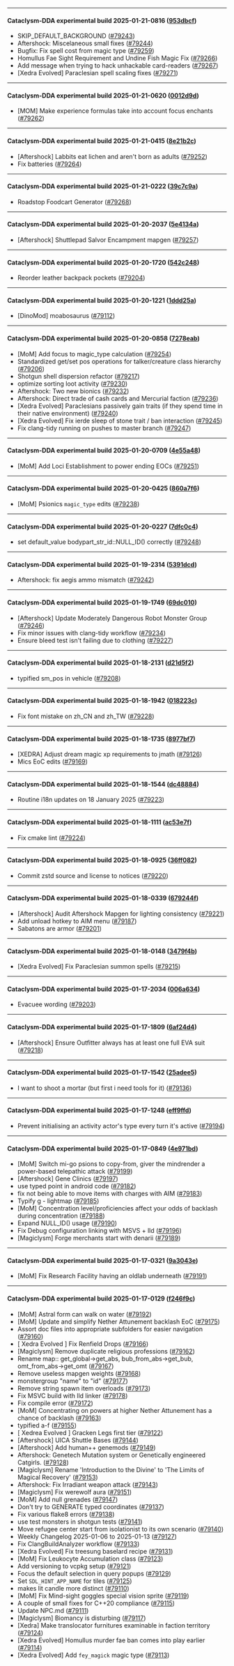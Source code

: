 
---

#### Cataclysm-DDA experimental build 2025-01-21-0816 ([953dbcf](https://github.com/CleverRaven/Cataclysm-DDA/releases/tag/cdda-experimental-2025-01-21-0816))

* SKIP_DEFAULT_BACKGROUND ([#79243](https://github.com/CleverRaven/Cataclysm-DDA/pull/79243))
* Aftershock: Miscelaneous small fixes ([#79244](https://github.com/CleverRaven/Cataclysm-DDA/pull/79244))
* Bugfix: Fix spell cost from magic type ([#79259](https://github.com/CleverRaven/Cataclysm-DDA/pull/79259))
* Homullus Fae Sight Requirement and Undine Fish Magic Fix ([#79266](https://github.com/CleverRaven/Cataclysm-DDA/pull/79266))
* Add message when trying to hack unhackable card-readers ([#79267](https://github.com/CleverRaven/Cataclysm-DDA/pull/79267))
* [Xedra Evolved] Paraclesian spell scaling fixes ([#79271](https://github.com/CleverRaven/Cataclysm-DDA/pull/79271))

---

#### Cataclysm-DDA experimental build 2025-01-21-0620 ([0012d9d](https://github.com/CleverRaven/Cataclysm-DDA/releases/tag/cdda-experimental-2025-01-21-0620))

* [MOM] Make experience formulas take into account focus enchants ([#79262](https://github.com/CleverRaven/Cataclysm-DDA/pull/79262))

---

#### Cataclysm-DDA experimental build 2025-01-21-0415 ([8e21b2c](https://github.com/CleverRaven/Cataclysm-DDA/releases/tag/cdda-experimental-2025-01-21-0415))

* [Aftershock] Labbits eat lichen and aren't born as adults ([#79252](https://github.com/CleverRaven/Cataclysm-DDA/pull/79252))
* Fix batteries ([#79264](https://github.com/CleverRaven/Cataclysm-DDA/pull/79264))

---

#### Cataclysm-DDA experimental build 2025-01-21-0222 ([39c7c9a](https://github.com/CleverRaven/Cataclysm-DDA/releases/tag/cdda-experimental-2025-01-21-0222))

* Roadstop Foodcart Generator ([#79268](https://github.com/CleverRaven/Cataclysm-DDA/pull/79268))

---

#### Cataclysm-DDA experimental build 2025-01-20-2037 ([5e4134a](https://github.com/CleverRaven/Cataclysm-DDA/releases/tag/cdda-experimental-2025-01-20-2037))

* [Aftershock] Shuttlepad Salvor Encampment mapgen ([#79257](https://github.com/CleverRaven/Cataclysm-DDA/pull/79257))

---

#### Cataclysm-DDA experimental build 2025-01-20-1720 ([542c248](https://github.com/CleverRaven/Cataclysm-DDA/releases/tag/cdda-experimental-2025-01-20-1720))

* Reorder leather backpack pockets ([#79204](https://github.com/CleverRaven/Cataclysm-DDA/pull/79204))

---

#### Cataclysm-DDA experimental build 2025-01-20-1221 ([1ddd25a](https://github.com/CleverRaven/Cataclysm-DDA/releases/tag/cdda-experimental-2025-01-20-1221))

* [DinoMod] moabosaurus ([#79112](https://github.com/CleverRaven/Cataclysm-DDA/pull/79112))

---

#### Cataclysm-DDA experimental build 2025-01-20-0858 ([7278eab](https://github.com/CleverRaven/Cataclysm-DDA/releases/tag/cdda-experimental-2025-01-20-0858))

* [MoM] Add focus to magic_type calculation ([#79254](https://github.com/CleverRaven/Cataclysm-DDA/pull/79254))
* Standardized get/set pos operations for talker/creature class hierarchy ([#79206](https://github.com/CleverRaven/Cataclysm-DDA/pull/79206))
* Shotgun shell dispersion refactor ([#79217](https://github.com/CleverRaven/Cataclysm-DDA/pull/79217))
* optimize sorting loot activity ([#79230](https://github.com/CleverRaven/Cataclysm-DDA/pull/79230))
* Aftershock: Two new bionics ([#79232](https://github.com/CleverRaven/Cataclysm-DDA/pull/79232))
* Aftershock: Direct trade of cash cards and Mercurial faction ([#79236](https://github.com/CleverRaven/Cataclysm-DDA/pull/79236))
* [Xedra Evolved] Paraclesians passively gain traits (if they spend time in their native environment) ([#79240](https://github.com/CleverRaven/Cataclysm-DDA/pull/79240))
* [Xedra Evolved] Fix ierde sleep of stone trait / ban interaction ([#79245](https://github.com/CleverRaven/Cataclysm-DDA/pull/79245))
* Fix clang-tidy running on pushes to master branch ([#79247](https://github.com/CleverRaven/Cataclysm-DDA/pull/79247))

---

#### Cataclysm-DDA experimental build 2025-01-20-0709 ([4e55a48](https://github.com/CleverRaven/Cataclysm-DDA/releases/tag/cdda-experimental-2025-01-20-0709))

* [MoM] Add Loci Establishment to power ending EOCs ([#79251](https://github.com/CleverRaven/Cataclysm-DDA/pull/79251))

---

#### Cataclysm-DDA experimental build 2025-01-20-0425 ([860a7f6](https://github.com/CleverRaven/Cataclysm-DDA/releases/tag/cdda-experimental-2025-01-20-0425))

* [MoM] Psionics `magic_type` edits ([#79238](https://github.com/CleverRaven/Cataclysm-DDA/pull/79238))

---

#### Cataclysm-DDA experimental build 2025-01-20-0227 ([7dfc0c4](https://github.com/CleverRaven/Cataclysm-DDA/releases/tag/cdda-experimental-2025-01-20-0227))

* set default_value bodypart_str_id::NULL_ID() correctly ([#79248](https://github.com/CleverRaven/Cataclysm-DDA/pull/79248))

---

#### Cataclysm-DDA experimental build 2025-01-19-2314 ([5391dcd](https://github.com/CleverRaven/Cataclysm-DDA/releases/tag/cdda-experimental-2025-01-19-2314))

* Aftershock: fix aegis ammo mismatch ([#79242](https://github.com/CleverRaven/Cataclysm-DDA/pull/79242))

---

#### Cataclysm-DDA experimental build 2025-01-19-1749 ([69dc010](https://github.com/CleverRaven/Cataclysm-DDA/releases/tag/cdda-experimental-2025-01-19-1749))

* [Aftershock] Update Moderately Dangerous Robot Monster Group ([#79246](https://github.com/CleverRaven/Cataclysm-DDA/pull/79246))
* Fix minor issues with clang-tidy workflow ([#79234](https://github.com/CleverRaven/Cataclysm-DDA/pull/79234))
* Ensure bleed test isn't failing due to clothing ([#79227](https://github.com/CleverRaven/Cataclysm-DDA/pull/79227))

---

#### Cataclysm-DDA experimental build 2025-01-18-2131 ([d21d5f2](https://github.com/CleverRaven/Cataclysm-DDA/releases/tag/cdda-experimental-2025-01-18-2131))

* typified sm_pos in vehicle ([#79208](https://github.com/CleverRaven/Cataclysm-DDA/pull/79208))

---

#### Cataclysm-DDA experimental build 2025-01-18-1942 ([018223c](https://github.com/CleverRaven/Cataclysm-DDA/releases/tag/cdda-experimental-2025-01-18-1942))

* Fix font mistake on zh_CN and zh_TW ([#79228](https://github.com/CleverRaven/Cataclysm-DDA/pull/79228))

---

#### Cataclysm-DDA experimental build 2025-01-18-1735 ([8977bf7](https://github.com/CleverRaven/Cataclysm-DDA/releases/tag/cdda-experimental-2025-01-18-1735))

* [XEDRA] Adjust dream magic xp requirements to jmath ([#79126](https://github.com/CleverRaven/Cataclysm-DDA/pull/79126))
* Mics EoC edits ([#79169](https://github.com/CleverRaven/Cataclysm-DDA/pull/79169))

---

#### Cataclysm-DDA experimental build 2025-01-18-1544 ([dc48884](https://github.com/CleverRaven/Cataclysm-DDA/releases/tag/cdda-experimental-2025-01-18-1544))

* Routine i18n updates on 18 January 2025 ([#79223](https://github.com/CleverRaven/Cataclysm-DDA/pull/79223))

---

#### Cataclysm-DDA experimental build 2025-01-18-1111 ([ac53e7f](https://github.com/CleverRaven/Cataclysm-DDA/releases/tag/cdda-experimental-2025-01-18-1111))

* Fix cmake lint ([#79224](https://github.com/CleverRaven/Cataclysm-DDA/pull/79224))

---

#### Cataclysm-DDA experimental build 2025-01-18-0925 ([36ff082](https://github.com/CleverRaven/Cataclysm-DDA/releases/tag/cdda-experimental-2025-01-18-0925))

* Commit zstd source and license to notices ([#79220](https://github.com/CleverRaven/Cataclysm-DDA/pull/79220))

---

#### Cataclysm-DDA experimental build 2025-01-18-0339 ([679244f](https://github.com/CleverRaven/Cataclysm-DDA/releases/tag/cdda-experimental-2025-01-18-0339))

* [Aftershock] Audit Aftershock Mapgen for lighting consistency ([#79221](https://github.com/CleverRaven/Cataclysm-DDA/pull/79221))
* Add unload hotkey to AIM menu ([#79187](https://github.com/CleverRaven/Cataclysm-DDA/pull/79187))
* Sabatons are armor ([#79201](https://github.com/CleverRaven/Cataclysm-DDA/pull/79201))

---

#### Cataclysm-DDA experimental build 2025-01-18-0148 ([3479f4b](https://github.com/CleverRaven/Cataclysm-DDA/releases/tag/cdda-experimental-2025-01-18-0148))

* [Xedra Evolved] Fix Paraclesian summon spells ([#79215](https://github.com/CleverRaven/Cataclysm-DDA/pull/79215))

---

#### Cataclysm-DDA experimental build 2025-01-17-2034 ([006a634](https://github.com/CleverRaven/Cataclysm-DDA/releases/tag/cdda-experimental-2025-01-17-2034))

* Evacuee wording ([#79203](https://github.com/CleverRaven/Cataclysm-DDA/pull/79203))

---

#### Cataclysm-DDA experimental build 2025-01-17-1809 ([6af24d4](https://github.com/CleverRaven/Cataclysm-DDA/releases/tag/cdda-experimental-2025-01-17-1809))

* [Aftershock] Ensure Outfitter always has at least one full EVA suit ([#79218](https://github.com/CleverRaven/Cataclysm-DDA/pull/79218))

---

#### Cataclysm-DDA experimental build 2025-01-17-1542 ([25adee5](https://github.com/CleverRaven/Cataclysm-DDA/releases/tag/cdda-experimental-2025-01-17-1542))

* I want to shoot a mortar (but first i need tools for it) ([#79136](https://github.com/CleverRaven/Cataclysm-DDA/pull/79136))

---

#### Cataclysm-DDA experimental build 2025-01-17-1248 ([eff9ffd](https://github.com/CleverRaven/Cataclysm-DDA/releases/tag/cdda-experimental-2025-01-17-1248))

* Prevent initialising an activity actor's type every turn it's active ([#79194](https://github.com/CleverRaven/Cataclysm-DDA/pull/79194))

---

#### Cataclysm-DDA experimental build 2025-01-17-0849 ([4e971bd](https://github.com/CleverRaven/Cataclysm-DDA/releases/tag/cdda-experimental-2025-01-17-0849))

* [MoM] Switch mi-go psions to copy-from, giver the mindrender a power-based telepathic attack ([#79199](https://github.com/CleverRaven/Cataclysm-DDA/pull/79199))
* [Aftershock] Gene Clinics ([#79197](https://github.com/CleverRaven/Cataclysm-DDA/pull/79197))
* use typed point in android code ([#79182](https://github.com/CleverRaven/Cataclysm-DDA/pull/79182))
* fix not being able to move items with charges with AIM ([#79183](https://github.com/CleverRaven/Cataclysm-DDA/pull/79183))
* Typify g - lightmap ([#79185](https://github.com/CleverRaven/Cataclysm-DDA/pull/79185))
* [MoM] Concentration level/proficiencies affect your odds of backlash during concentration ([#79188](https://github.com/CleverRaven/Cataclysm-DDA/pull/79188))
* Expand NULL_ID() usage ([#79190](https://github.com/CleverRaven/Cataclysm-DDA/pull/79190))
* Fix Debug configuration linking with MSVS + lld ([#79196](https://github.com/CleverRaven/Cataclysm-DDA/pull/79196))
* [Magiclysm] Forge merchants start with denarii ([#79189](https://github.com/CleverRaven/Cataclysm-DDA/pull/79189))

---

#### Cataclysm-DDA experimental build 2025-01-17-0321 ([9a3043e](https://github.com/CleverRaven/Cataclysm-DDA/releases/tag/cdda-experimental-2025-01-17-0321))

* [MoM] Fix Research Facility having an oldlab underneath ([#79191](https://github.com/CleverRaven/Cataclysm-DDA/pull/79191))

---

#### Cataclysm-DDA experimental build 2025-01-17-0129 ([f246f9c](https://github.com/CleverRaven/Cataclysm-DDA/releases/tag/cdda-experimental-2025-01-17-0129))

* [MoM] Astral form can walk on water ([#79192](https://github.com/CleverRaven/Cataclysm-DDA/pull/79192))
* [MoM] Update and simplify Nether Attunement backlash EoC ([#79175](https://github.com/CleverRaven/Cataclysm-DDA/pull/79175))
* Assort doc files into appropriate subfolders for easier navigation ([#79160](https://github.com/CleverRaven/Cataclysm-DDA/pull/79160))
* [ Xedra Evolved ] Fix Renfield Drops ([#79166](https://github.com/CleverRaven/Cataclysm-DDA/pull/79166))
* [Magiclysm] Remove duplicate religious professions ([#79162](https://github.com/CleverRaven/Cataclysm-DDA/pull/79162))
* Rename map:: get_global->get_abs, bub_from_abs->get_bub, omt_from_abs->get_omt ([#79167](https://github.com/CleverRaven/Cataclysm-DDA/pull/79167))
* Remove useless mapgen weights ([#79168](https://github.com/CleverRaven/Cataclysm-DDA/pull/79168))
* monstergroup "name" to "id" ([#79177](https://github.com/CleverRaven/Cataclysm-DDA/pull/79177))
* Remove string spawn item overloads ([#79173](https://github.com/CleverRaven/Cataclysm-DDA/pull/79173))
* Fix MSVC build with lld linker ([#79178](https://github.com/CleverRaven/Cataclysm-DDA/pull/79178))
* Fix compile error ([#79172](https://github.com/CleverRaven/Cataclysm-DDA/pull/79172))
* [MoM] Concentrating on powers at higher Nether Attunement has a chance of backlash ([#79163](https://github.com/CleverRaven/Cataclysm-DDA/pull/79163))
* typified a-f ([#79155](https://github.com/CleverRaven/Cataclysm-DDA/pull/79155))
* [ Xedrea Evolved ] Gracken Legs first tier ([#79122](https://github.com/CleverRaven/Cataclysm-DDA/pull/79122))
* [Aftershock] UICA Shuttle Bases ([#79144](https://github.com/CleverRaven/Cataclysm-DDA/pull/79144))
* [Aftershock] Add human++ genemods ([#79149](https://github.com/CleverRaven/Cataclysm-DDA/pull/79149))
* Aftershock: Genetech Mutation system or Genetically engineered Catgirls. ([#79128](https://github.com/CleverRaven/Cataclysm-DDA/pull/79128))
* [Magiclysm] Rename 'Introduction to the Divine' to 'The Limits of Magical Recovery' ([#79153](https://github.com/CleverRaven/Cataclysm-DDA/pull/79153))
* Aftershock: Fix Irradiant weapon attack ([#79143](https://github.com/CleverRaven/Cataclysm-DDA/pull/79143))
* [Magiclysm] Fix werewolf aura ([#79151](https://github.com/CleverRaven/Cataclysm-DDA/pull/79151))
* [MoM] Add null grenades ([#79147](https://github.com/CleverRaven/Cataclysm-DDA/pull/79147))
* Don't try to GENERATE typed coordinates ([#79137](https://github.com/CleverRaven/Cataclysm-DDA/pull/79137))
* Fix various flake8 errors ([#79138](https://github.com/CleverRaven/Cataclysm-DDA/pull/79138))
* use test monsters in shotgun tests ([#79141](https://github.com/CleverRaven/Cataclysm-DDA/pull/79141))
* Move refugee center start from isolationist to its own scenario ([#79140](https://github.com/CleverRaven/Cataclysm-DDA/pull/79140))
* Weekly Changelog 2025-01-06 to 2025-01-13 ([#79127](https://github.com/CleverRaven/Cataclysm-DDA/pull/79127))
* Fix ClangBuildAnalyzer workflow ([#79133](https://github.com/CleverRaven/Cataclysm-DDA/pull/79133))
* [Xedra Evolved] Fix treesung baselard recipe ([#79131](https://github.com/CleverRaven/Cataclysm-DDA/pull/79131))
* [MoM] Fix Leukocyte Accumulation class ([#79123](https://github.com/CleverRaven/Cataclysm-DDA/pull/79123))
* Add versioning to vcpkg setup ([#79121](https://github.com/CleverRaven/Cataclysm-DDA/pull/79121))
* Focus the default selection in query popups ([#79129](https://github.com/CleverRaven/Cataclysm-DDA/pull/79129))
* Set `SDL_HINT_APP_NAME` for tiles ([#79125](https://github.com/CleverRaven/Cataclysm-DDA/pull/79125))
* makes lit candle more distinct ([#79110](https://github.com/CleverRaven/Cataclysm-DDA/pull/79110))
* [MoM] Fix Mind-sight goggles special vision sprite ([#79119](https://github.com/CleverRaven/Cataclysm-DDA/pull/79119))
* A couple of small fixes for C++20 compliance ([#79115](https://github.com/CleverRaven/Cataclysm-DDA/pull/79115))
* Update NPC.md ([#79111](https://github.com/CleverRaven/Cataclysm-DDA/pull/79111))
* [Magiclysm] Biomancy is disturbing ([#79117](https://github.com/CleverRaven/Cataclysm-DDA/pull/79117))
* [Xedra] Make translocator furnitures examinable in faction territory ([#79124](https://github.com/CleverRaven/Cataclysm-DDA/pull/79124))
* [Xedra Evolved] Homullus murder fae ban comes into play earlier ([#79114](https://github.com/CleverRaven/Cataclysm-DDA/pull/79114))
* [Xedra Evolved] Add `fey_magick` magic type ([#79113](https://github.com/CleverRaven/Cataclysm-DDA/pull/79113))
